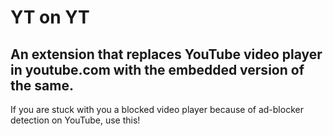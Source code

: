 # YT on YT

## An extension that replaces YouTube video player in youtube.com with the embedded version of the same.

If you are stuck with you a blocked video player because of ad-blocker detection on YouTube, use this!

